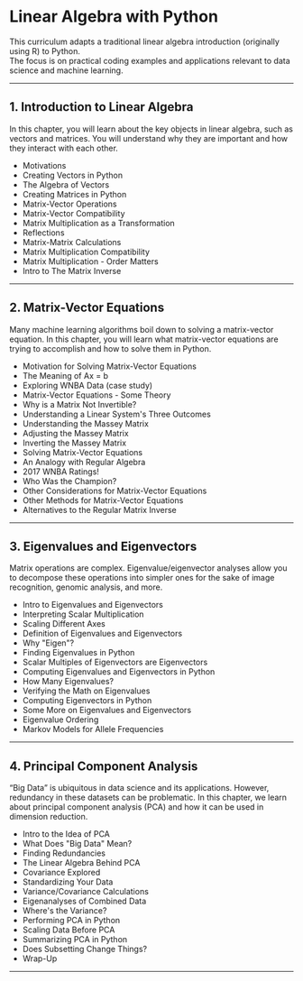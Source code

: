 # Linear Algebra with Python

This curriculum adapts a traditional linear algebra introduction (originally using R) to Python.  
The focus is on practical coding examples and applications relevant to data science and machine learning.

---

## 1. Introduction to Linear Algebra

In this chapter, you will learn about the key objects in linear algebra, such as vectors and matrices. You will understand why they are important and how they interact with each other.

- Motivations  
- Creating Vectors in Python  
- The Algebra of Vectors  
- Creating Matrices in Python  
- Matrix-Vector Operations  
- Matrix-Vector Compatibility  
- Matrix Multiplication as a Transformation  
- Reflections  
- Matrix-Matrix Calculations  
- Matrix Multiplication Compatibility  
- Matrix Multiplication - Order Matters  
- Intro to The Matrix Inverse  

---

## 2. Matrix-Vector Equations

Many machine learning algorithms boil down to solving a matrix-vector equation. In this chapter, you will learn what matrix-vector equations are trying to accomplish and how to solve them in Python.

- Motivation for Solving Matrix-Vector Equations  
- The Meaning of Ax = b  
- Exploring WNBA Data (case study)  
- Matrix-Vector Equations - Some Theory  
- Why is a Matrix Not Invertible?  
- Understanding a Linear System's Three Outcomes  
- Understanding the Massey Matrix  
- Adjusting the Massey Matrix  
- Inverting the Massey Matrix  
- Solving Matrix-Vector Equations  
- An Analogy with Regular Algebra  
- 2017 WNBA Ratings!  
- Who Was the Champion?  
- Other Considerations for Matrix-Vector Equations  
- Other Methods for Matrix-Vector Equations  
- Alternatives to the Regular Matrix Inverse  

---

## 3. Eigenvalues and Eigenvectors

Matrix operations are complex. Eigenvalue/eigenvector analyses allow you to decompose these operations into simpler ones for the sake of image recognition, genomic analysis, and more.

- Intro to Eigenvalues and Eigenvectors  
- Interpreting Scalar Multiplication  
- Scaling Different Axes  
- Definition of Eigenvalues and Eigenvectors  
- Why "Eigen"?  
- Finding Eigenvalues in Python  
- Scalar Multiples of Eigenvectors are Eigenvectors  
- Computing Eigenvalues and Eigenvectors in Python  
- How Many Eigenvalues?  
- Verifying the Math on Eigenvalues  
- Computing Eigenvectors in Python  
- Some More on Eigenvalues and Eigenvectors  
- Eigenvalue Ordering  
- Markov Models for Allele Frequencies  

---

## 4. Principal Component Analysis

“Big Data” is ubiquitous in data science and its applications. However, redundancy in these datasets can be problematic. In this chapter, we learn about principal component analysis (PCA) and how it can be used in dimension reduction.

- Intro to the Idea of PCA  
- What Does "Big Data" Mean?  
- Finding Redundancies  
- The Linear Algebra Behind PCA  
- Covariance Explored  
- Standardizing Your Data  
- Variance/Covariance Calculations  
- Eigenanalyses of Combined Data  
- Where's the Variance?  
- Performing PCA in Python  
- Scaling Data Before PCA  
- Summarizing PCA in Python  
- Does Subsetting Change Things?  
- Wrap-Up  

---
